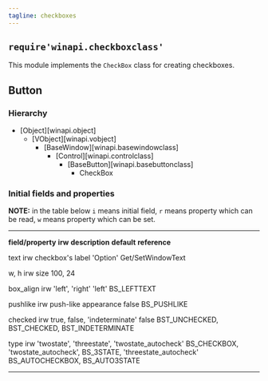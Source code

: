 ```yaml
---
tagline: checkboxes
---
```


## `require'winapi.checkboxclass'`

This module implements the `CheckBox` class for creating checkboxes.

## Button

### Hierarchy

* [Object][winapi.object]
	* [VObject][winapi.vobject]
		* [BaseWindow][winapi.basewindowclass]
			* [Control][winapi.controlclass]
				* [BaseButton][winapi.basebuttonclass]
					* CheckBox

### Initial fields and properties

__NOTE:__ in the table below `i` means initial field, `r` means property
which can be read, `w` means property which can be set.

----------------------- -------- ----------------------------------------- ----------------------- ---------------------
__field/property__		__irw__	__description__									__default__					__reference__

text							irw		checkbox's label									'Option'						Get/SetWindowText

w, h							irw		size													100, 24

box_align					irw		'left', 'right'									'left'						BS_LEFTTEXT

pushlike						irw		push-like appearance								false							BS_PUSHLIKE

checked						irw		true, false, 'indeterminate'					false							BST_UNCHECKED,
																																	BST_CHECKED,
																																	BST_INDETERMINATE

type							irw		'twostate', 'threestate',						'twostate_autocheck'		BS_CHECKBOX,
											'twostate_autocheck', 															BS_3STATE,
											'threestate_autocheck'															BS_AUTOCHECKBOX,
																																	BS_AUTO3STATE
----------------------- -------- ----------------------------------------- ----------------------- ---------------------
